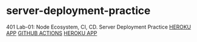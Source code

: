 # server-deployment-practice
401 Lab-01: Node Ecosystem, CI, CD. Server Deployment Practice
[HEROKU APP](https://jennerdulce-server-deploy-dev.herokuapp.com/)
[GITHUB ACTIONS](https://github.com/jennerdulce/server-deployment-practice/actions)
[HEROKU APP](https://jennerdulce-server-deploy-dev.herokuapp.com/)